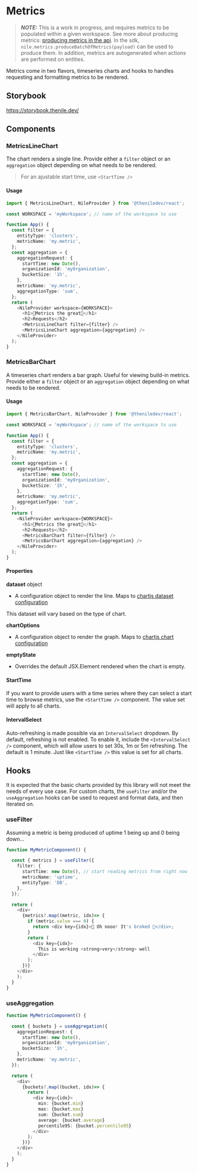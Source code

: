 # Metrics

> **_NOTE:_** This is a work in progress, and requires metrics to be populated within a given workspace. See more about producing metrics: [producing metrics in the api](https://www.thenile.dev/rest-api#tag/metrics/operation/produceBatchOfMetrics). In the sdk, `nile.metrics.produceBatchOfMetrics(payload)` can be used to produce them. In addition, metrics are autogenerated when actions are performed on entities.

Metrics come in two flavors, timeseries charts and hooks to handles requesting and formatting metrics to be rendered.

## Storybook

https://storybook.thenile.dev/

## Components

### MetricsLineChart

The chart renders a single line. Provide either a `filter` object or an `aggregation` object depending on what needs to be rendered.

> For an ajustable start time, use `<StartTime />`

#### Usage

```typescript
import { MetricsLineChart, NileProvider } from '@theniledev/react';

const WORKSPACE = 'myWorkspace'; // name of the workspace to use

function App() {
  const filter = {
    entityType: 'clusters',
    metricName: 'my.metric',
  };
  const aggregation = {
    aggregationRequest: {
      startTime: new Date(),
      organizationId: 'myOrganization',
      bucketSize: '1h',
    },
    metricName: 'my.metric',
    aggregationType: 'sum',
  };
  return (
    <NileProvider workspace={WORKSPACE}>
      <h1>🤩Metrics the great🤩</h1>
      <h2>Requests</h2>
      <MetricsLineChart filter={filter} />
      <MetricsLineChart aggregation={aggregation} />
    </NileProvider>
  );
}
```

### MetricsBarChart

A timeseries chart renders a bar graph. Useful for viewing build-in metrics. Provide either a `filter` object or an `aggregation` object depending on what needs to be rendered.

#### Usage

```typescript
import { MetricsBarChart, NileProvider } from '@theniledev/react';

const WORKSPACE = 'myWorkspace'; // name of the workspace to use

function App() {
  const filter = {
    entityType: 'clusters',
    metricName: 'my.metric',
  };
  const aggregation = {
    aggregationRequest: {
      startTime: new Date(),
      organizationId: 'myOrganization',
      bucketSize: '1h',
    },
    metricName: 'my.metric',
    aggregationType: 'sum',
  };
  return (
    <NileProvider workspace={WORKSPACE}>
      <h1>🤩Metrics the great🤩</h1>
      <h2>Requests</h2>
      <MetricsBarChart filter={filter} />
      <MetricsBarChart aggregation={aggregation} />
    </NileProvider>
  );
}
```

#### Properties

**dataset** object

- A configuration object to render the line. Maps to [chartjs dataset configuration](https://www.chartjs.org/docs/latest/configuration/#dataset-configuration)

This dataset will vary based on the type of chart.

**chartOptions**

- A configuration object to render the graph. Maps to [chartjs chart configuration](https://www.chartjs.org/docs/latest/configuration/#configuration-object-structure)

**emptyState**

- Overrides the default JSX.Element rendered when the chart is empty.

#### StartTime

If you want to provide users with a time series where they can select a start time to browse metrics, use the `<StartTime />` component. The value set will apply to all charts.

#### IntervalSelect

Auto-refreshing is made possible via an `IntervalSelect` dropdown. By default, refreshing is not enabled. To enable it, include the `<IntervalSelect />` component, which will allow users to set 30s, 1m or 5m refreshing. The default is 1 minute. Just like `<StartTime />` this value is set for all charts.

## Hooks

It is expected that the basic charts provided by this library will not meet the needs of every use case. For custom charts, the `useFilter` and/or the `useAggregation` hooks can be used to request and format data, and then iterated on.

### useFilter

Assuming a metric is being produced of uptime 1 being up and 0 being down...

```typescript
function MyMetricComponent() {

  const { metrics } = useFilter({
    filter: {
      startTime: new Date(), // start reading metrics from right now
      metricName: 'uptime',
      entityType: 'DB',
    },
  });

  return (
    <div>
      {metrics?.map((metric, idx)=> {
        if (metric.value === 0) {
          return <div key={idx}>🤪 Oh nooo! It's broked 🤪</div>;
        }
        return (
          <div key={idx}>
            This is working <strong>very</strong> well
          </div>
        );
      })}
    </div>
    );
  }
}
```

### useAggregation

```typescript
function MyMetricComponent() {

  const { buckets } = useAggregation({
    aggregationRequest: {
      startTime: new Date(),
      organizationId: 'myOrganization',
      bucketSize: '1h',
    },
    metricName: 'my.metric',
  });

  return (
    <div>
      {buckets?.map((bucket, idx)=> {
        return (
          <div key={idx}>
            min: {bucket.min}
            max: {bucket.max}
            sum: {bucket.sum}
            average: {bucket.average}
            percentile95: {bucket.percentile95}
          </div>
        );
      })}
    </div>
    );
  }
}
```
